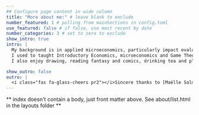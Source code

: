 ```yaml
---
## Configure page content in wide column
title: "More about me:" # leave blank to exclude
number_featured: 1 # pulling from mainSections in config.toml
use_featured: false # if false, use most recent by date
number_categories: 3 # set to zero to exclude
show_intro: true
intro: |
  My background is in applied microeconomics, particularly impact evaluation with econometrics tools. I have a Masters in Economics @ Universidad Católica de Chile (PUC) and previously studied Commercial Engeneering @ Universidad Católica de Valparaíso (PUCV), that is similar to double major Economics and in Business administration.
  I used to taught Introductory Economics, microeconomics and Game Theory at PUCV between 2013 and 2019 before my Phd, and have taught courses in the Data Science department at Universidad del Desarrollo (UDD).
  I also enjoy drawing, reading fantasy and comics, drinking tea and playing to my pet rabbit Pepper. 

show_outro: false
outro: |
  <i class="fas fa-glass-cheers pr2"></i>Sincere thanks to [Maëlle Salmon](https://masalmon.eu/) for her help naming this Hugo theme!
---
```


\*\* index doesn't contain a body, just front matter above. See about/list.html in the layouts folder \*\*
